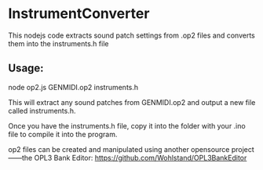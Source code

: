 # InstrumentConverter
This nodejs code extracts sound patch settings from .op2 files and converts them into the instruments.h file

## Usage:
node op2.js GENMIDI.op2 instruments.h

This will extract any sound patches from GENMIDI.op2 and output a new file called instruments.h.

Once you have the instruments.h file, copy it into the folder with your .ino file to compile it into the program.


op2 files can be created and manipulated using another opensource project——the OPL3 Bank Editor:
https://github.com/Wohlstand/OPL3BankEditor
